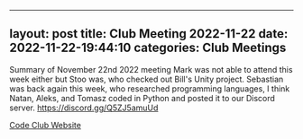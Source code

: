 
---
layout: post
title:  Club Meeting 2022-11-22
date:   2022-11-22-19:44:10
categories: Club Meetings
---
Summary of November 22nd 2022 meeting
Mark was not able to attend this week either but Stoo was, who checked out Bill's Unity project.
Sebastian was back again this week, who researched programming languages, I think
Natan, Aleks, and Tomasz coded in Python and posted it to our Discord server.
https://discord.gg/Q5ZJ5amuUd

[Code Club Website](https://lichfield-code-club.github.io/)
